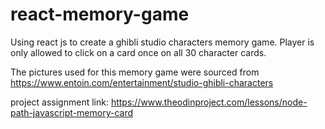 # react-memory-game
Using react js to create a ghibli studio characters memory game. Player is only allowed to click on a card once on all 30 character cards. 

The pictures used for this memory game were sourced from https://www.entoin.com/entertainment/studio-ghibli-characters

project assignment link: https://www.theodinproject.com/lessons/node-path-javascript-memory-card

